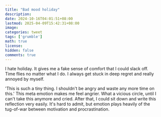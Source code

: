 ```yaml
---
title: "Bad mood holiday"
description: 
date: 2024-10-16T04:01:51+08:00
lastmod: 2025-04-09T15:42:31+08:00
image: 
categories: tweet
tags: ['grumble']
math: true
license: 
hidden: false
comments: true
---
```


I hate holiday. It gives me a fake sense of comfort that I could slack off. Time flies no matter what I do. I always get stuck in deep regret and really annoyed by myself.

'This is such a tiny thing. I shouldn't be angry and waste any more time on this.' This meta emotion makes me feel angrier. What a vicious circle, until I can't take this anymore and cried. After that, I could sit down and write this reflection very easily. It's hard to admit, but emotion plays heavily of the tug-of-war between motivation and procrastination.

